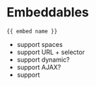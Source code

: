 # Embeddables



`{{ embed name }}`



* support spaces
* support URL + selector
* support dynamic?
* support AJAX?&#x20;
* support











